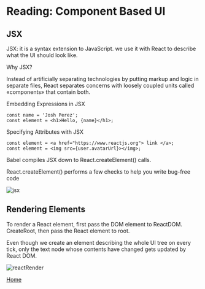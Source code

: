 # Reading: Component Based UI

## JSX

JSX:  it is a syntax extension to JavaScript. we use it with React to describe what the UI should look like.


Why JSX? 

Instead of artificially separating technologies by putting markup and logic in separate files, React separates concerns with loosely coupled units called «components» that contain both.

Embedding Expressions in JSX 

``` 
const name = 'Josh Perez';
const element = <h1>Hello, {name}</h1>; 
```

Specifying Attributes with JSX 

``` 
const element = <a href="https://www.reactjs.org"> link </a>;
const element = <img src={user.avatarUrl}></img>;
```

Babel compiles JSX down to React.createElement() calls.

React.createElement() performs a few checks to help you write bug-free code


![jsx](https://miro.medium.com/max/1400/1*9zYuXj-zsH8cIOG7siEAww.png)

## **Rendering Elements**

To render a React element, first pass the DOM element to ReactDOM. CreateRoot, then pass the React element to root.

Even though we create an element describing the whole UI tree on every tick, only the text node whose contents have changed gets updated by React DOM.

![reactRender](https://res.cloudinary.com/practicaldev/image/fetch/s--mbs8xKqY--/c_limit%2Cf_auto%2Cfl_progressive%2Cq_auto%2Cw_880/https://dev-to-uploads.s3.amazonaws.com/uploads/articles/5uqd0mzte0iaa0p8lplt.png)



[Home](../README.md)

